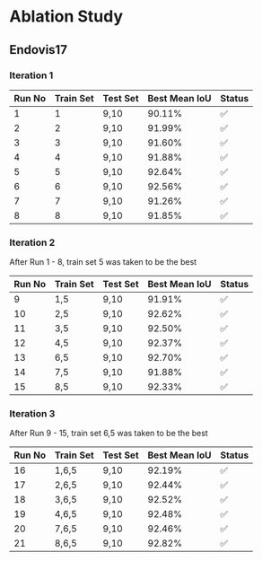 # Ablation Study

## Endovis17

### Iteration 1
| Run No | Train Set | Test Set | Best Mean IoU | Status |
| ------ | --------- | -------- | ------------- | ------ |
| 1      | 1         | 9,10     | 90.11%        | ✅     |
| 2      | 2         | 9,10     | 91.99%        | ✅     |
| 3      | 3         | 9,10     | 91.60%        | ✅     |
| 4      | 4         | 9,10     | 91.88%        | ✅     |
| 5      | 5         | 9,10     | 92.64%        | ✅     |
| 6      | 6         | 9,10     | 92.56%        | ✅     |
| 7      | 7         | 9,10     | 91.26%        | ✅     |
| 8      | 8         | 9,10     | 91.85%        | ✅     |

### Iteration 2
After Run 1 - 8, train set 5 was taken to be the best

| Run No | Train Set | Test Set | Best Mean IoU | Status |
| ------ | --------- | -------- | ------------- | ------ |
| 9      | 1,5       | 9,10     | 91.91%        | ✅     |
| 10     | 2,5       | 9,10     | 92.62%        | ✅     |
| 11     | 3,5       | 9,10     | 92.50%        | ✅     |
| 12     | 4,5       | 9,10     | 92.37%        | ✅     |
| 13     | 6,5       | 9,10     | 92.70%        | ✅     |
| 14     | 7,5       | 9,10     | 91.88%        | ✅     |
| 15     | 8,5       | 9,10     | 92.33%        | ✅     |

### Iteration 3
After Run 9 - 15, train set 6,5 was taken to be the best

| Run No | Train Set | Test Set | Best Mean IoU | Status |
| ------ | --------- | -------- | ------------- | ------ |
| 16     | 1,6,5     | 9,10     | 92.19%        | ✅     |
| 17     | 2,6,5     | 9,10     | 92.44%        | ✅     |
| 18     | 3,6,5     | 9,10     | 92.52%        | ✅     |
| 19     | 4,6,5     | 9,10     | 92.48%        | ✅     |
| 20     | 7,6,5     | 9,10     | 92.46%        | ✅     |
| 21     | 8,6,5     | 9,10     | 92.82%        | ✅     |